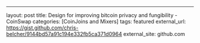 ---
layout: post
title: Design for improving bitcoin privacy and fungibility - CoinSwap
categories: [CoinJoins and Mixers]
tags: featured
external_url: https://gist.github.com/chris-belcher/9144bd57a91c194e332fb5ca371d0964
external_site: github.com
